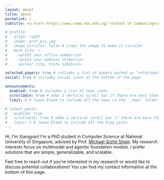 ```yaml
---
layout: about
title: about
permalink: /
subtitle: <a href='https://www.comp.nus.edu.sg/'>School of Computing</a>,  <a href='https://nus.edu.sg/'>National University of Singapore</a>

# profile:
#   align: right
#   image: prof_pic.jpg
#   image_circular: false # crops the image to make it circular
#   more_info: >
#     <p>555 your office number</p>
#     <p>123 your address street</p>
#     <p>Your City, State 12345</p>

selected_papers: true # includes a list of papers marked as "selected={true}"
social: true # includes social icons at the bottom of the page

announcements:
  enabled: true # includes a list of news items
  scrollable: true # adds a vertical scroll bar if there are more than 3 news items
  limit: 5 # leave blank to include all the news in the `_news` folder

# latest_posts:
#   enabled: true
#   scrollable: true # adds a vertical scroll bar if there are more than 3 new posts items
#   limit: 3 # leave blank to include all the blog posts
---
```


Hi, I'm Xiangyan! I'm a PhD student in Computer Science at National University of Singapore, advised by Prof. [Michael Qizhe Shieh](https://michaelshieh.com/). My research interests focus on multimodal and agentic foundation models. I prefer solutions that are simple, generalizable, and scalable. 

Feel free to reach out if you're interested in my research or would like to discuss potential collaborations! You can find my contact information at the bottom of this page.